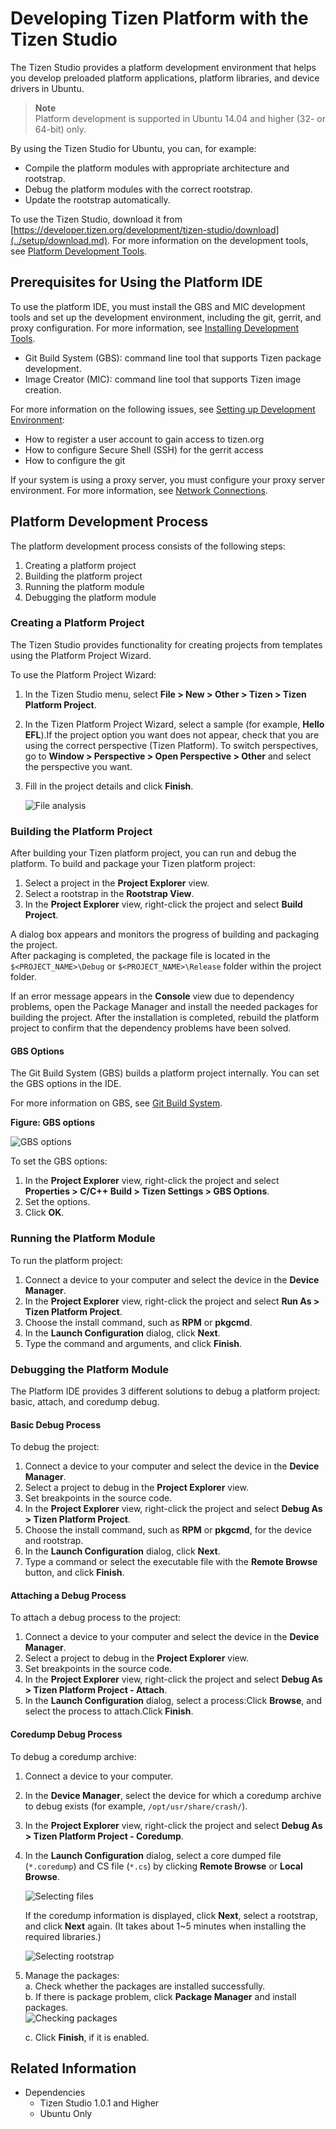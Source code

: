 # Developing Tizen Platform with the Tizen Studio

The Tizen Studio provides a platform development environment that helps you develop preloaded platform applications, platform libraries, and device drivers in Ubuntu.

> **Note**  
> Platform development is supported in Ubuntu 14.04 and higher (32- or 64-bit) only.

By using the Tizen Studio for Ubuntu, you can, for example:

- Compile the platform modules with appropriate architecture and rootstrap.
- Debug the platform modules with the correct rootstrap.
- Update the rootstrap automatically.

To use the Tizen Studio, download it from [https://developer.tizen.org/development/tizen-studio/download](../setup/download.md). For more information on the development tools, see [Platform Development Tools](platform-tools.md).

## Prerequisites for Using the Platform IDE

To use the platform IDE, you must install the GBS and MIC development tools and set up the development environment, including the git, gerrit, and proxy configuration. For more information, see [Installing Development Tools](https://source.tizen.org/documentation/developer-guide/getting-started-guide/installing-development-tools).

- Git Build System (GBS): command line tool that supports Tizen package development.
- Image Creator (MIC): command line tool that supports Tizen image creation.

For more information on the following issues, see [Setting up Development Environment](https://source.tizen.org/documentation/developer-guide/environment-setup):

- How to register a user account to gain access to tizen.org
- How to configure Secure Shell (SSH) for the gerrit access
- How to configure the git

If your system is using a proxy server, you must configure your proxy server environment. For more information, see [Network Connections](http://help.eclipse.org/mars/index.jsp?topic=%2Forg.eclipse.platform.doc.user%2Freference%2Fref-net-preferences.htm).

## Platform Development Process

The platform development process consists of the following steps:

1. Creating a platform project
2. Building the platform project
3. Running the platform module
4. Debugging the platform module

### Creating a Platform Project

The Tizen Studio provides functionality for creating projects from templates using the Platform Project Wizard.

To use the Platform Project Wizard:

1. In the Tizen Studio menu, select **File > New > Other > Tizen > Tizen Platform Project**.
2. In the Tizen Platform Project Wizard, select a sample (for example, **Hello EFL**).If the project option you want does not appear, check that you are using the correct perspective (Tizen Platform). To switch perspectives, go to **Window > Perspective > Open Perspective > Other** and select the perspective you want.
3. Fill in the project details and click **Finish**.  

   ![File analysis](./media/platform_project_wizard.png)

### Building the Platform Project

After building your Tizen platform project, you can run and debug the platform. To build and package your Tizen platform project:

1. Select a project in the **Project Explorer** view.
2. Select a rootstrap in the **Rootstrap View**.
3. In the **Project Explorer** view, right-click the project and select **Build Project**.  

 A dialog box appears and monitors the progress of building and packaging the project.  
 After packaging is completed, the package file is located in the `$<PROJECT_NAME>\Debug` or `$<PROJECT_NAME>\Release` folder within the project folder.

If an error message appears in the **Console** view due to dependency problems, open the Package Manager and install the needed packages for building the project. After the installation is completed, rebuild the platform project to confirm that the dependency problems have been solved.

#### GBS Options

The Git Build System (GBS) builds a platform project internally. You can set the GBS options in the IDE.

For more information on GBS, see [Git Build System](https://source.tizen.org/documentation/reference/git-build-system).

**Figure: GBS options**

![GBS options](./media/platform_gbs_options.png)

To set the GBS options:

1. In the **Project Explorer** view, right-click the project and select **Properties > C/C++ Build > Tizen Settings > GBS Options**.
2. Set the options.
3. Click **OK**.

### Running the Platform Module

To run the platform project:

1. Connect a device to your computer and select the device in the **Device Manager**.
2. In the **Project Explorer** view, right-click the project and select **Run As > Tizen Platform Project**.
3. Choose the install command, such as **RPM** or **pkgcmd**.
4. In the **Launch Configuration** dialog, click **Next**.
5. Type the command and arguments, and click **Finish**.

### Debugging the Platform Module

The Platform IDE provides 3 different solutions to debug a platform project: basic, attach, and coredump debug.

#### Basic Debug Process

To debug the project:

1. Connect a device to your computer and select the device in the **Device Manager**.
2. Select a project to debug in the **Project Explorer** view.
3. Set breakpoints in the source code.
4. In the **Project Explorer** view, right-click the project and select **Debug As > Tizen Platform Project**.
5. Choose the install command, such as **RPM** or **pkgcmd**, for the device and rootstrap.
6. In the **Launch Configuration** dialog, click **Next**.
7. Type a command or select the executable file with the **Remote Browse** button, and click **Finish**.

#### Attaching a Debug Process

To attach a debug process to the project:

1. Connect a device to your computer and select the device in the **Device Manager**.
2. Select a project to debug in the **Project Explorer** view.
3. Set breakpoints in the source code.
4. In the **Project Explorer** view, right-click the project and select **Debug As > Tizen Platform Project - Attach**.
5. In the **Launch Configuration** dialog, select a process:Click **Browse**, and select the process to attach.Click **Finish**.

#### Coredump Debug Process

To debug a coredump archive:

1. Connect a device to your computer.
2. In the **Device Manager**, select the device for which a coredump archive to debug exists (for example, `/opt/usr/share/crash/`).
3. In the **Project Explorer** view, right-click the project and select **Debug As > Tizen Platform Project - Coredump**.
4. In the **Launch Configuration** dialog, select a core dumped file (`*.coredump`) and CS file (`*.cs`) by clicking **Remote Browse** or **Local Browse**.  

   ![Selecting files](./media/platform_codedump_files.png)  

   If the coredump information is displayed, click **Next**, select a rootstrap, and click **Next** again. (It takes about 1~5 minutes when installing the required libraries.)

   ![Selecting rootstrap](./media/platform_rootstrap.png)
5. Manage the packages:  
   a. Check whether the packages are installed successfully.  
   b. If there is package problem, click **Package Manager** and install packages.  
      ![Checking packages](./media/platform_packages.png)

   c. Click **Finish**, if it is enabled.

## Related Information
-  Dependencies
   - Tizen Studio 1.0.1 and Higher
   - Ubuntu Only
